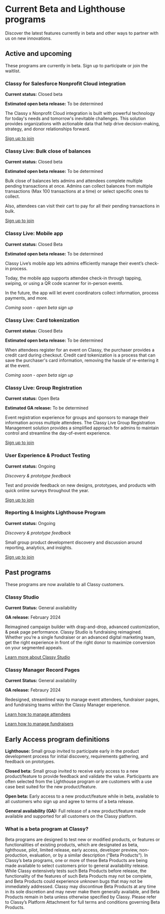 # Current Beta and Lighthouse programs

Discover the latest features currently in beta and other ways to partner with us on new innovations.

## Active and upcoming

These programs are currently in beta. Sign up to participate or join the waitlist.

### Classy for Salesforce Nonprofit Cloud integration

**Current status:** Closed beta

**Estimated open beta release:** To be determined

The Classy x Nonprofit Cloud integration is built with powerful technology for today's needs and tomorrow's inevitable challenges. This solution provides organizations with actionable data that help drive decision-making, strategy, and donor relationships forward.

[Sign up to join](https://learn.classy.org/beta-nonprofit-cloud-sign-up.html?utm_source=early_access_hub&utm_medium=microsite&utm_campaign=lighthouse_beta_programs)

### Classy Live: Bulk close of balances

**Current status:** Closed beta

**Estimated open beta release:** To be determined

Bulk close of balances lets admins and attendees complete multiple pending transactions at once. Admins can collect balances from multiple transactions (Max 100 transactions at a time) or select specific ones to collect.

Also, attendees can visit their cart to pay for all their pending transactions in bulk.

[Sign up to join](https://learn.classy.org/classy-live-bulk-close-open-balances-beta.html?utm_source=early_access_hub&utm_medium=microsite&utm_campaign=lighthouse_beta_programs)

### Classy Live: Mobile app

**Current status:** Closed Beta

**Estimated open beta release:** To be determined

Classy Live’s mobile app lets admins efficiently manage their event’s check-in process.

Today, the mobile app supports attendee check-in through tapping, swiping, or using a QR code scanner for in-person events.

In the future, the app will let event coordinators collect information, process payments, and more.

_Coming soon - open beta sign up_

### Classy Live: Card tokenization

**Current status:** Closed Beta

**Estimated open beta release:** To be determined

When attendees register for an event on Classy, the purchaser provides a credit card during checkout. Credit card tokenization is a process that can save the purchaser's card information, removing the hassle of re-entering it at the event.

_Coming soon - open beta sign up_

### Classy Live: Group Registration

**Current status:** Open Beta

**Estimated GA release:** To be determined

Event registration experience for groups and sponsors to manage their information across multiple attendees. The Classy Live Group Registration Management solution provides a simplified approach for admins to maintain control and streamline the day-of-event experience.

[Sign up to join](https://learn.classy.org/classy-live-group-registration-beta-sign-up.html?utm_source=early_access_hub&utm_medium=microsite&utm_campaign=lighthouse_beta_programs)

### User Experience & Product Testing

**Current status:** Ongoing

_Discovery & prototype feedback_

Test and provide feedback on new designs, prototypes, and products with quick online surveys throughout the year.

[Sign up to join](https://t.maze.co/141715913?guerilla=true&utm_source=early_access_hub&utm_medium=microsite&utm_campaign=lighthouse_beta_programs)

### Reporting & Insights Lighthouse Program

**Current status:** Ongoing

_Discovery & prototype feedback_

Small group product development discovery and discussion around reporting, analytics, and insights.

[Sign up to join](https://learn.classy.org/lighthouse-reporting-analytics-research-program-sign-up.html?utm_source=early_access_hub&utm_medium=microsite&utm_campaign=lighthouse_beta_programs)

## Past programs

These programs are now available to all Classy customers.

### Classy Studio

**Current Status:** General availability

**GA release:** February 2024

Reimagined campaign builder with drag-and-drop, advanced customization, & peak page performance. Classy Studio is fundraising reimagined. Whether you’re a single fundraiser or an advanced digital marketing team, get the right experience in front of the right donor to maximize conversion on your segmented appeals.

[Learn more about Classy Studio](https://support.classy.org/s/article/intro-to-classy-studio)

### Classy Manager Record Pages

**Current Status:** General availability

**GA release:** Febraury 2024

Redesigned, streamlined way to manage event attendees, fundraiser pages, and fundraising teams within the Classy Manager experience.

[Learn how to manage attendees](https://support.classy.org/s/article/manage-tickets-and-registrations)

[Learn how to manage fundraisers](https://support.classy.org/s/article/manage-fundraisers-and-teams)

## Early Access program definitions

**Lighthouse:** Small group invited to participate early in the product development process for initial discovery, requirements gathering, and feedback on prototypes.

**Closed beta:** Small group invited to receive early access to a new product/feature to provide feedback and validate the value. Participants are often selected from the Lighthouse program or are customers with a use case best suited for the new product/feature.

**Open beta:** Early access to a new product/feature while in beta, available to all customers who sign up and agree to terms of a beta release.

**General availability (GA):** Full release of a new product/feature made available and supported for all customers on the Classy platform.

### What is a beta program at Classy?

Beta programs are designed to test new or modified products, or features or functionalities of existing products, which are designated as beta, lighthouse, pilot, limited release, early access, developer preview, non-production, evaluation, or by a similar description (“Beta Products”). In Classy’s beta programs, one or more of these Beta Products are being made available to select customers prior to general availability release. While Classy extensively tests such Beta Products before release, the functionality of the features of such Beta Products may not be complete, and Beta Products could experience unknown bugs that may not be immediately addressed. Classy may discontinue Beta Products at any time in its sole discretion and may never make them generally available, and Beta Products remain in beta unless otherwise specified by Classy. Please refer to Classy’s Platform Attachment for full terms and conditions governing Beta Products.
